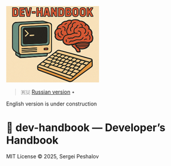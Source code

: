 <img src="https://raw.githubusercontent.com/desfpc/dev-handbook/master/logo.png" alt="dev-handbook" width="250">

> 🇷🇺 [Russian version](README.ru.md) • 

English version is under construction

# 🧠 dev-handbook — Developer’s Handbook

MIT License © 2025, Sergei Peshalov
